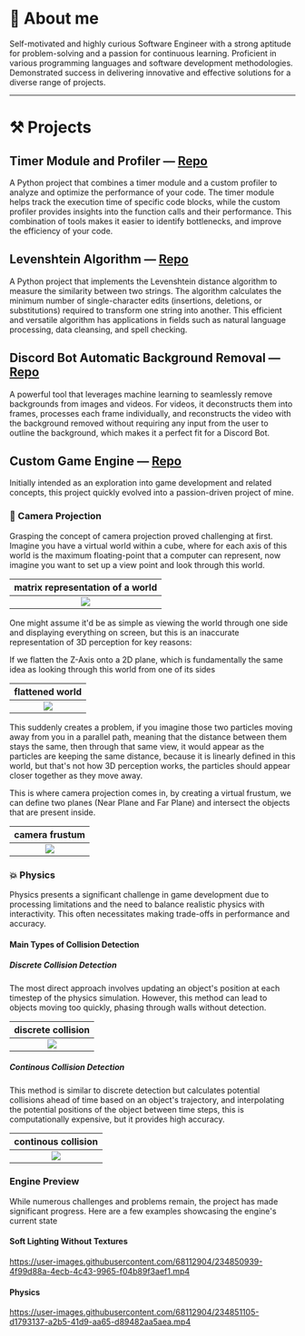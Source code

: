 
# 📃 About me
Self-motivated and highly curious Software Engineer with a strong aptitude for problem-solving and a passion for continuous learning. 
Proficient in various programming languages and software development methodologies. Demonstrated success in delivering innovative and effective solutions for a diverse range of projects.


___
# ⚒️ Projects
## Timer Module and Profiler — [Repo](https://github.com/syn-chromatic/timer-module)
A Python project that combines a timer module and a custom profiler to analyze and optimize the performance of your code. The timer module helps track the execution time of specific code blocks, while the custom profiler provides insights into the function calls and their performance. This combination of tools makes it easier to identify bottlenecks, and improve the efficiency of your code.


## Levenshtein Algorithm — [Repo](https://github.com/syn-chromatic/levenshtein-distance)
A Python project that implements the Levenshtein distance algorithm to measure the similarity between two strings. The algorithm calculates the minimum number of single-character edits (insertions, deletions, or substitutions) required to transform one string into another. This efficient and versatile algorithm has applications in fields such as natural language processing, data cleansing, and spell checking.


## Discord Bot Automatic Background Removal — [Repo](https://github.com/syn-chromatic/discord-bg-removal-bot)
A powerful tool that leverages machine learning to seamlessly remove backgrounds from images and videos. For videos, it deconstructs them into frames, processes each frame individually, and reconstructs the video with the background removed without requiring any input from the user to outline the background, which makes it a perfect fit for a Discord Bot.


## Custom Game Engine — [Repo](https://github.com/syn-chromatic/rust-g-engine)
Initially intended as an exploration into game development and related concepts, this project quickly evolved into a passion-driven project of mine.

### 🎥 Camera Projection
Grasping the concept of camera projection proved challenging at first.
Imagine you have a virtual world within a cube, where for each axis of this world is the maximum floating-point that a computer can represent, now imagine you want to set up a view point and look through this world.



| matrix representation of a world  |
| :---: |
| <img src="https://github.com/syn-chromatic/syn-chromatic/blob/main/media/world.png"/> |


One might assume it'd be as simple as viewing the world through one side and displaying everything on screen, but this is an inaccurate representation of 3D perception for key reasons:

If we flatten the Z-Axis onto a 2D plane, which is fundamentally the same idea as looking through this world from one of its sides

| flattened world |
| :---: |
| <img src="https://github.com/syn-chromatic/syn-chromatic/blob/main/media/flattened_world.png"/> |


This suddenly creates a problem, if you imagine those two particles moving away from you in a parallel path, meaning that the distance between them stays the same, then through that same view, it would appear as the particles are keeping the same distance, because it is linearly defined in this world, but that's not how 3D perception works, the particles should appear closer together as they move away.

This is where camera projection comes in, by creating a virtual frustum, we can define two planes (Near Plane and Far Plane) and intersect the objects that are present inside.

| camera frustum |
| :---: |
| <img src="https://github.com/syn-chromatic/syn-chromatic/blob/main/media/frustum.gif"/> |

### 💥 Physics 
Physics presents a significant challenge in game development due to processing limitations and the need to balance realistic physics with interactivity. This often necessitates making trade-offs in performance and accuracy.

#### Main Types of Collision Detection 
##### Discrete Collision Detection 
The most direct approach involves updating an object's position at each timestep of the physics simulation. However, this method can lead to objects moving too quickly, phasing through walls without detection.

| discrete collision |
| :---: |
| <img src="https://github.com/syn-chromatic/syn-chromatic/blob/main/media/discrete_collision.png"/> |


##### Continous Collision Detection 
This method is similar to discrete detection but calculates potential collisions ahead of time based on an object's trajectory, and interpolating the potential positions of the object between time steps, this is computationally expensive, but it provides high accuracy.


| continous collision |
| :---: |
| <img src="https://github.com/syn-chromatic/syn-chromatic/blob/main/media/continous_collision.png"/> |



### Engine Preview
While numerous challenges and problems remain, the project has made significant progress. Here are a few examples showcasing the engine's current state

#### Soft Lighting Without Textures  
https://user-images.githubusercontent.com/68112904/234850939-4f99d88a-4ecb-4c43-9965-f04b89f3aef1.mp4


#### Physics
https://user-images.githubusercontent.com/68112904/234851105-d1793137-a2b5-41d9-aa65-d89482aa5aea.mp4

